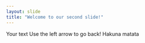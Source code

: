 ```yaml
---
layout: slide
title: "Welcome to our second slide!"
---
```

Your text
Use the left arrow to go back!
Hakuna matata
